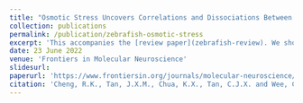 ```yaml
---
title: "Osmotic Stress Uncovers Correlations and Dissociations Between Larval Zebrafish Anxiety Endophenotypes"
collection: publications
permalink: /publication/zebrafish-osmotic-stress
excerpt: 'This accompanies the [review paper](zebrafish-review). We show how osmotic stress can be used in several anxiety assays for larval zebrafish. We also introduce our tool, [EZGut](https://github.com/CarolineWeeLab/EZgut) which uses computer vision to segment the larval zebrafish gut in a high-throughput feeding assay. See more in [tweet](https://x.com/jazlynn_tan/status/1541260320487796737?t=peFtA8FYBUbAKN_CwwwNqA&s=19).'
date: 23 June 2022
venue: 'Frontiers in Molecular Neuroscience'
slidesurl:
paperurl: 'https://www.frontiersin.org/journals/molecular-neuroscience/articles/10.3389/fnmol.2022.900223/full'
citation: 'Cheng, R.K., Tan, J.X.M., Chua, K.X., Tan, C.J.X. and Wee, C.L., 2022. Osmotic stress uncovers correlations and dissociations between larval zebrafish anxiety endophenotypes. Frontiers in Molecular Neuroscience, 15, p.900223.'
---
```


